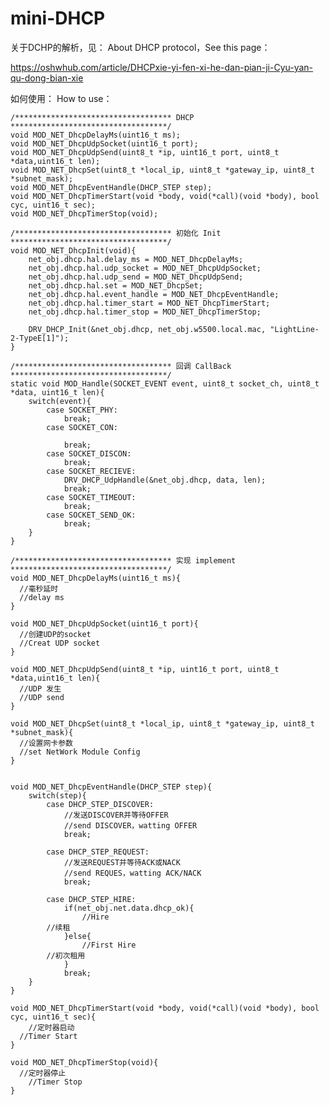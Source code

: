 # mini-DHCP



关于DCHP的解析，见：
About DHCP protocol，See this page：

https://oshwhub.com/article/DHCPxie-yi-fen-xi-he-dan-pian-ji-Cyu-yan-qu-dong-bian-xie



如何使用：
How to use：

	/*********************************** DHCP ***********************************/
	void MOD_NET_DhcpDelayMs(uint16_t ms);
	void MOD_NET_DhcpUdpSocket(uint16_t port);
	void MOD_NET_DhcpUdpSend(uint8_t *ip, uint16_t port, uint8_t *data,uint16_t len);
	void MOD_NET_DhcpSet(uint8_t *local_ip, uint8_t *gateway_ip, uint8_t *subnet_mask);
	void MOD_NET_DhcpEventHandle(DHCP_STEP step);
	void MOD_NET_DhcpTimerStart(void *body, void(*call)(void *body), bool cyc, uint16_t sec);
	void MOD_NET_DhcpTimerStop(void);
	
	/*********************************** 初始化 Init ***********************************/
	void MOD_NET_DhcpInit(void){
		net_obj.dhcp.hal.delay_ms = MOD_NET_DhcpDelayMs;
		net_obj.dhcp.hal.udp_socket = MOD_NET_DhcpUdpSocket;
		net_obj.dhcp.hal.udp_send = MOD_NET_DhcpUdpSend;
		net_obj.dhcp.hal.set = MOD_NET_DhcpSet;
		net_obj.dhcp.hal.event_handle = MOD_NET_DhcpEventHandle;
		net_obj.dhcp.hal.timer_start = MOD_NET_DhcpTimerStart;
		net_obj.dhcp.hal.timer_stop = MOD_NET_DhcpTimerStop;
		
		DRV_DHCP_Init(&net_obj.dhcp, net_obj.w5500.local.mac, "LightLine-2-TypeE[1]");
	}
	
	/*********************************** 回调 CallBack ***********************************/
	static void MOD_Handle(SOCKET_EVENT event, uint8_t socket_ch, uint8_t *data, uint16_t len){
		switch(event){
			case SOCKET_PHY:
				break;
			case SOCKET_CON:
				
				break;
			case SOCKET_DISCON:
				break;
			case SOCKET_RECIEVE:
				DRV_DHCP_UdpHandle(&net_obj.dhcp, data, len);
				break;
			case SOCKET_TIMEOUT:
				break;
			case SOCKET_SEND_OK:
				break;
		}
	}
	
	/*********************************** 实现 implement ***********************************/
	void MOD_NET_DhcpDelayMs(uint16_t ms){
	  //毫秒延时
	  //delay ms
	}
	
	void MOD_NET_DhcpUdpSocket(uint16_t port){
	  //创建UDP的socket
	  //Creat UDP socket
	}
	
	void MOD_NET_DhcpUdpSend(uint8_t *ip, uint16_t port, uint8_t *data,uint16_t len){
	  //UDP 发生
	  //UDP send
	}
	
	void MOD_NET_DhcpSet(uint8_t *local_ip, uint8_t *gateway_ip, uint8_t *subnet_mask){
	  //设置网卡参数
	  //set NetWork Module Config
	}
	
	
	void MOD_NET_DhcpEventHandle(DHCP_STEP step){
		switch(step){
			case DHCP_STEP_DISCOVER:
				//发送DISCOVER并等待OFFER
				//send DISCOVER，watting OFFER
				break;
			
			case DHCP_STEP_REQUEST:
				//发送REQUEST并等待ACK或NACK
				//send REQUES，watting ACK/NACK
				break;
				
			case DHCP_STEP_HIRE:
				if(net_obj.net.data.dhcp_ok){
					//Hire
	        //续租
				}else{
					//First Hire
	        //初次租用
				}
				break;
		}
	}
	
	void MOD_NET_DhcpTimerStart(void *body, void(*call)(void *body), bool cyc, uint16_t sec){
		//定时器启动
	  //Timer Start
	}
	
	void MOD_NET_DhcpTimerStop(void){
	  //定时器停止
		//Timer Stop
	}
	


